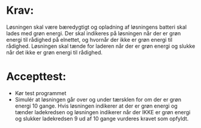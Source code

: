 # Krav: 
Løsningen skal være bæredygtigt og opladning af løsningens batteri skal lades med grøn energi. 
Der skal indikeres på løsningen når der er grøn energi til rådighed på elnettet, og hvornår der ikke er grøn energi til rådighed. 
Løsningen skal tænde for laderen når der er grøn energi og slukke når det ikke er grøn energi til rådighed.

# Accepttest: 
- Kør test programmet 
- Simulér at løsningen går over og under tærsklen for om der er grøn energi 10 gange. 
Hvis løsningen indikerer at der er grøn energi og tænder ladekredsen og løsningen indikerer når der IKKE er grøn energi og slukker ladekredsen 9 ud af 10 gange vurderes kravet som opfyldt.